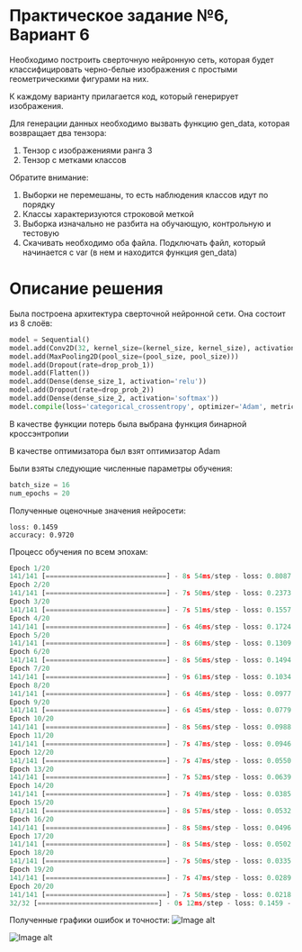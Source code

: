 # Практическое задание №6, Вариант 6
Необходимо построить сверточную нейронную сеть, которая будет классифицировать черно-белые изображения с простыми геометрическими фигурами на них.

К каждому варианту прилагается код, который генерирует изображения.

Для генерации данных необходимо вызвать функцию gen_data, которая возвращает два тензора:

1) Тензор с изображениями ранга 3
2) Тензор с метками классов

Обратите внимание:

1) Выборки не перемешаны, то есть наблюдения классов идут по порядку
2) Классы характеризуются строковой меткой
3) Выборка изначально не разбита на обучающую, контрольную и тестовую
4) Скачивать необходимо оба файла. Подключать файл, который начинается с var (в нем и находится функция gen_data)
 
# Описание решения
Была построена архитектура сверточной нейронной сети. Она состоит из 8 слоёв:
```python
model = Sequential()
model.add(Conv2D(32, kernel_size=(kernel_size, kernel_size), activation='relu', input_shape=(height, width, depth)))
model.add(MaxPooling2D(pool_size=(pool_size, pool_size)))
model.add(Dropout(rate=drop_prob_1))
model.add(Flatten())
model.add(Dense(dense_size_1, activation='relu'))
model.add(Dropout(rate=drop_prob_2))
model.add(Dense(dense_size_2, activation='softmax'))
model.compile(loss='categorical_crossentropy', optimizer='Adam', metrics=['accuracy'])
```
В качестве функции потерь была выбрана функция бинарной кроссэнтропии

В качестве оптимизатора был взят оптимизатор Adam

Были взяты следующие численные параметры обучения:
```python 
batch_size = 16
num_epochs = 20
```
Полученные оценочные значения нейросети:
```
loss: 0.1459
accuracy: 0.9720
```

Процесс обучения по всем эпохам: 
```python
Epoch 1/20
141/141 [==============================] - 8s 54ms/step - loss: 0.8087 - accuracy: 0.5970 - val_loss: 0.2170 - val_accuracy: 0.9253
Epoch 2/20
141/141 [==============================] - 7s 50ms/step - loss: 0.2373 - accuracy: 0.9099 - val_loss: 0.1623 - val_accuracy: 0.9560
Epoch 3/20
141/141 [==============================] - 7s 51ms/step - loss: 0.1557 - accuracy: 0.9399 - val_loss: 0.1811 - val_accuracy: 0.9387
Epoch 4/20
141/141 [==============================] - 6s 46ms/step - loss: 0.1724 - accuracy: 0.9252 - val_loss: 0.1637 - val_accuracy: 0.9480
Epoch 5/20
141/141 [==============================] - 8s 60ms/step - loss: 0.1309 - accuracy: 0.9538 - val_loss: 0.1267 - val_accuracy: 0.9440
Epoch 6/20
141/141 [==============================] - 8s 56ms/step - loss: 0.1494 - accuracy: 0.9406 - val_loss: 0.1300 - val_accuracy: 0.9573
Epoch 7/20
141/141 [==============================] - 9s 61ms/step - loss: 0.1034 - accuracy: 0.9629 - val_loss: 0.1160 - val_accuracy: 0.9573
Epoch 8/20
141/141 [==============================] - 6s 46ms/step - loss: 0.0977 - accuracy: 0.9570 - val_loss: 0.1152 - val_accuracy: 0.9560
Epoch 9/20
141/141 [==============================] - 6s 45ms/step - loss: 0.0779 - accuracy: 0.9728 - val_loss: 0.1405 - val_accuracy: 0.9333
Epoch 10/20
141/141 [==============================] - 8s 56ms/step - loss: 0.0988 - accuracy: 0.9591 - val_loss: 0.1866 - val_accuracy: 0.9200
Epoch 11/20
141/141 [==============================] - 7s 47ms/step - loss: 0.0946 - accuracy: 0.9627 - val_loss: 0.1167 - val_accuracy: 0.9520
Epoch 12/20
141/141 [==============================] - 7s 47ms/step - loss: 0.0550 - accuracy: 0.9829 - val_loss: 0.2649 - val_accuracy: 0.9107
Epoch 13/20
141/141 [==============================] - 7s 52ms/step - loss: 0.0639 - accuracy: 0.9760 - val_loss: 0.1361 - val_accuracy: 0.9640
Epoch 14/20
141/141 [==============================] - 7s 49ms/step - loss: 0.0385 - accuracy: 0.9904 - val_loss: 0.1004 - val_accuracy: 0.9653
Epoch 15/20
141/141 [==============================] - 8s 57ms/step - loss: 0.0532 - accuracy: 0.9848 - val_loss: 0.1005 - val_accuracy: 0.9613
Epoch 16/20
141/141 [==============================] - 8s 58ms/step - loss: 0.0496 - accuracy: 0.9820 - val_loss: 0.1668 - val_accuracy: 0.9507
Epoch 17/20
141/141 [==============================] - 8s 54ms/step - loss: 0.0502 - accuracy: 0.9786 - val_loss: 0.1225 - val_accuracy: 0.9427
Epoch 18/20
141/141 [==============================] - 7s 50ms/step - loss: 0.0335 - accuracy: 0.9867 - val_loss: 0.1056 - val_accuracy: 0.9587
Epoch 19/20
141/141 [==============================] - 7s 47ms/step - loss: 0.0289 - accuracy: 0.9885 - val_loss: 0.1046 - val_accuracy: 0.9733
Epoch 20/20
141/141 [==============================] - 7s 50ms/step - loss: 0.0218 - accuracy: 0.9938 - val_loss: 0.1000 - val_accuracy: 0.9680
32/32 [==============================] - 0s 12ms/step - loss: 0.1459 - accuracy: 0.9720
```

Полученные графики ошибок и точности:
![Image alt](https://i.ibb.co/NYsKb3s/image.png)

![Image alt](https://i.ibb.co/2sRG92z/image.png)

